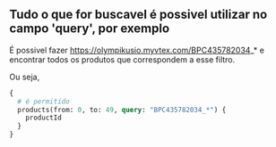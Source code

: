 ## Tudo o que for buscavel é possivel utilizar no campo 'query', por exemplo
É possivel fazer https://olympikusio.myvtex.com/BPC435782034_* e encontrar todos os produtos que correspondem a esse filtro.

Ou seja,
```graphql
{
  # é permitido 
  products(from: 0, to: 49, query: "BPC435782034_*") {
    productId
  }
}

```